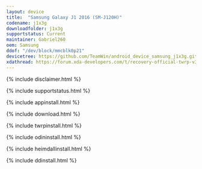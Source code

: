 ```yaml
---
layout: device
title:  "Samsung Galaxy J1 2016 (SM-J120H)"
codename: j1x3g
downloadfolder: j1x3g
supportstatus: Current
maintainer: Gabriel260
oem: Samsung
ddof: "/dev/block/mmcblk0p21"
devicetree: https://github.com/TeamWin/android_device_samsung_j1x3g.git
xdathread: https://forum.xda-developers.com/t/recovery-official-twrp-v3-7-0-for-galaxy-j1-2016-j120h.4511897/
---
```


{% include disclaimer.html %}

{% include supportstatus.html %}

{% include appinstall.html %}

{% include download.html %}

{% include twrpinstall.html %}

{% include odininstall.html %}

{% include heimdallinstall.html %}

{% include ddinstall.html %}
